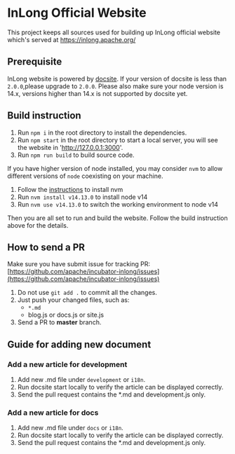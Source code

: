 # InLong Official Website

This project keeps all sources used for building up InLong official website which's served at 
https://inlong.apache.org/

## Prerequisite

InLong website is powered by [docsite](https://docusaurus.io/).
If your version of docsite is less than `2.0.0`,please upgrade to `2.0.0`.
Please also make sure your node version is 14.x, versions higher than 14.x is not supported by docsite yet.

## Build instruction 

1. Run `npm i` in the root directory to install the dependencies.
2. Run `npm start` in the root directory to start a local server, you will see the website in 'http://127.0.0.1:3000'.
3. Run `npm run build` to build source code.

If you have higher version of node installed, you may consider `nvm` to allow different versions of `node` coexisting on your machine.

1. Follow the [instructions](http://nvm.sh) to install nvm
2. Run `nvm install v14.13.0` to install node v14
3. Run `nvm use v14.13.0` to switch the working environment to node v14

Then you are all set to run and build the website. Follow the build instruction above for the details.

## How to send a PR

Make sure you have submit issue for tracking PR: [https://github.com/apache/incubator-inlong/issues](https://github.com/apache/incubator-inlong/issues)

1. Do not use `git add .` to commit all the changes.
2. Just push your changed files, such as:
    * `*.md`
	* blog.js or docs.js or site.js
3. Send a PR to **master** branch.


## Guide for adding new document

### Add a new article for development

1. Add new .md file under `development` or `i18n`.
2. Run docsite start locally to verify the article can be displayed correctly.
3. Send the pull request contains the *.md and development.js only.


### Add a new article for docs

1. Add new .md file under `docs` or `i18n`.
2. Run docsite start locally to verify the article can be displayed correctly.
3. Send the pull request contains the *.md and development.js only.
